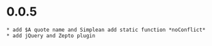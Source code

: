 0.0.5 
=====================
    * add $A quote name and Simplean add static function *noConflict*
    * add jQuery and Zepto plugin